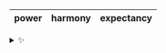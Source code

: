 | power | harmony | expectancy |
| :---: | :-----: | :--------: |

<details>
  <summary>✨</summary>
  These words are chosen at random each day. New words will appear here tomorrow morning.
</details>